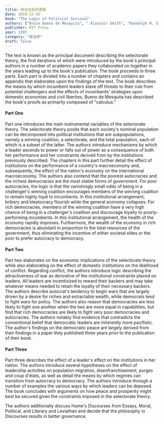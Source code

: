 ```yaml
---
title: 政治生存的逻辑
date: 2019-12-26
book: "The Logic of Political Survival"
authors: ["Bruce Bueno de Mesquita", " Alastair Smith", "Randolph M. Siverson", "James D. Morrow"]
publisher: MIT Press
year: 2003
category: "政治学"
draft: false
---
```


The text is known as the principal document describing the selectorate theory, the first iterations of which were introduced by the book's principal authors in a number of academic papers they collaborated on together in the years leading up to the book's publication. The book proceeds in three parts. Each part is divided into a number of chapters and contains an appendix that elaborates upon the findings of the text. The book describes the means by which incumbent leaders stave off threats to their rule from potential challengers and the effects of incumbents' strategies upon domestic economies and civil liberties. Bueno de Mesquita has described the book's proofs as primarily composed of "calculus."

#### Part One

Part one introduces the main instrumental variables of the selectorate theory. The selectorate theory posits that each society's nominal population can be decomposed into political institutions that are subpopulations, namely a winning coalition, a selectorate, and the total population, each of which is a subset of the latter. The authors introduce mechanisms by which a leader ascends to power or falls out of power as a consequence of both her performance and her constraints derived from by the institutions previously described. The chapters in this part further detail the effect of institutions on the performance of a country's macroeconomy and, subsequently, the effect of the nation's economy on the international macroeconomy. The authors also contend that the poorest autocracies and the richest democracies are the most stable forms of government. For poor autocracies, the logic is that the vanishingly small odds of being in a challenger's winning coalition encourages members of the winning coalition to remain highly loyal to incumbents. In this institutional arrangement, bribery and kleptocracy flourish while the general economy collapses. For rich democracies, members of the winning coalition have a very high chance of being in a challenger's coalition and discourage loyalty to poorly-performing incumbents. In this institutional arrangement, the health of the economy rapidly improves. Furthermore, the wealth of the economy in rich democracies is abundant in proportion to the total resources of the government, thus eliminating the incentive of either societal elites or the poor to prefer autocracy to democracy.

#### Part Two

Part two elaborates on the economic implications of the selectorate theory while also elaborating on the effect of domestic institutions on the likelihood of conflict. Regarding conflict, the authors introduce logic describing the attractiveness of war as derivative of the institutional constraints placed on leaders. All leaders are incentivized to reward their backers and may take whatever means needed to retain the loyalty of their necessary backers. The authors describe autocrat's tendency to begin wars that are largely driven by a desire for riches and extractable wealth, while democrats tend to fight wars for policy. The authors also reason that democracies are less likely to fight one another when the two are more equal in capabilities, but find that rich democracies are likely to fight very poor democracies and autocracies. The authors notably find evidence that contradicts the conventional belief that democratic leaders are inherently more pacifistic. The author's findings on the democratic peace are largely derived from their findings in a paper they published three years prior to the publication of their book.

#### Part Three

Part three describes the effect of a leader's effect on the institutions in her nation. The authors introduce several hypotheses on the effect of leadership activities on population migration, disenfranchisement, purges and coup d'états, as well as detail the means by which regimes can transition from autocracy to democracy. The authors introduce through a number of examples the various ways by which leaders can be deposed. The book concludes with arguments on how peace and prosperity might best be secured given the constraints imposed in the selectorate theory.

The authors additionally discuss Hume's Discourses from Essays, Moral, Political, and Literary and Leviathan and decide that the philosophy in Discourses results in better governance.